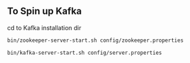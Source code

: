 ## To Spin up Kafka

cd to Kafka installation dir

```bash
bin/zookeeper-server-start.sh config/zookeeper.properties
```

```bash
bin/kafka-server-start.sh config/server.properties
```

